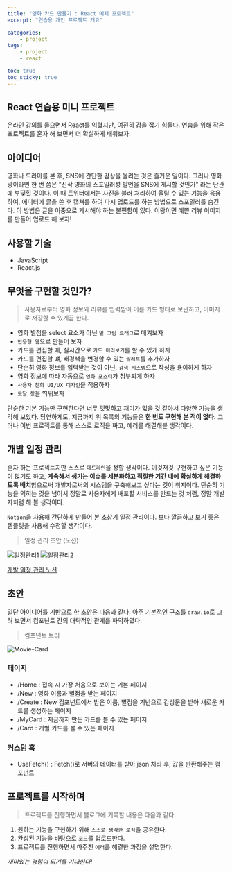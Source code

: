 ```yaml
---
title: "영화 카드 만들기 : React 예제 프로젝트"
excerpt: "연습용 개인 프로젝트 개요"

categories:
    - project
tags:
    - project
    - react

toc: true
toc_sticky: true
---
```


## React 연습용 미니 프로젝트
온라인 강의를 들으면서 React를 익혔지만, 여전히 감을 잡기 힘들다. 연습을 위해 작은 프로젝트를 혼자 해 보면서 더 확실하게 배워보자.

## 아이디어

영화나 드라마를 본 후, SNS에 간단한 감상을 올리는 것은 즐거운 일이다. 그러나 영화광이라면 한 번 쯤은 "신작 영화의 스포일러성 발언을 SNS에 게시할 것인가" 라는 난관에 부딪힐 것이다. 이 때 트위터에서는 사진을 블러 처리하여 올릴 수 있는 기능을 응용하여, 에디터에 글을 쓴 후 캡쳐를 하여 다시 업로드를 하는 방법으로 스포일러를 숨긴다. 이 방법은 글을 이중으로 게시해야 하는 불편함이 있다. 이왕이면 예쁜 리뷰 이미지를 만들어 업로드 해 보자!

## 사용할 기술
- JavaScript
- React.js

## 무엇을 구현할 것인가?

> 사용자로부터 영화 정보와 리뷰를 입력받아 이를 카드 형태로 보관하고, 이미지로 저장할 수 있게끔 한다.

- 영화 별점을 select 요소가 아닌 `별 그림 드래그`로 매겨보자
- `반응형 웹`으로 만들어 보자
- 카드를 편집할 때, 실시간으로 `카드 미리보기`를 할 수 있게 하자
- 카드를 편집할 떄, 배경색을 변경할 수 있는 `팔레트`를 추가하자
- 단순히 영화 정보를 입력받는 것이 아닌, `검색 시스템`으로 작성을 용이하게 하자
- 영화 정보에 따라 자동으로 `영화 포스터`가 첨부되게 하자
- `사용자 친화 UI/UX 디자인`을 적용하자
- `모달 창`을 띄워보자 

단순한 기본 기능만 구현한다면 너무 밋밋하고 재미가 없을 것 같아서 다양한 기능을 생각해 보았다. 당연하게도, 지금까지 위 목록의 기능들은 **한 번도 구현해 본 적이 없다.** 그러나 이번 프로젝트를 통해 스스로 로직을 짜고, 에러를 해결해볼 생각이다.

## 개발 일정 관리

혼자 하는 프로젝트지만 스스로 `데드라인`을 정할 생각이다. 이것저것 구현하고 싶은 기능이 많기도 하고, **계속해서 생기는 이슈를 세분화하고 적절한 기간 내에 확실하게 해결하도록 배치**함으로써 개발자로써의 시스템을 구축해보고 싶다는 것이 취지이다. 단순히 기능을 익히는 것을 넘어서 정말로 사용자에게 배포할 서비스를 만드는 것 처럼, 정말 개발자처럼 해 볼 생각이다.

`Notion`을 사용해 간단하게 만들어 본 초창기 일정 관리이다. 보다 깔끔하고 보기 좋은 템플릿을 사용해 수정할 생각이다.

> 일정 관리 초안 (노션)


![일정관리1](https://user-images.githubusercontent.com/97890886/191786786-4ade7acd-829b-4ed1-b8d2-3f4b722e713f.png)
![일정관리2](https://user-images.githubusercontent.com/97890886/191786795-9b1a88a2-6950-4f97-945b-b37290c9146b.png)



[개발 일정 관리 노션](https://kanghyeyoon.notion.site/31bfa82984a04cb68bf31908ceb60624)

## 초안

일단 아이디어를 기반으로 한 초안은 다음과 같다. 아주 기본적인 구조를 `draw.io`로 그려 보면서 컴포넌트 간의 대략적인 관계를 파악하였다.

> 컴포넌트 트리

![Movie-Card](https://user-images.githubusercontent.com/97890886/191027242-57ca33ba-eb4d-46be-a465-02b6d335119c.png)

### 페이지
- /Home : 접속 시 가장 처음으로 보이는 기본 페이지
- /New : 영화 이름과 별점을 받는 페이지
- /Create : New 컴포넌트에서 받은 이름, 별점을 기반으로 감상문을 받아 새로운 카드를 생성하는 페이지
- /MyCard : 지금까지 만든 카드를 볼 수 있는 페이지
- /Card : 개별 카드를 볼 수 있는 페이지

### 커스텀 훅
- UseFetch() : Fetch()로 서버의 데이터를 받아 json 처리 후, 값을 반환해주는 컴포넌트

## 프로젝트를 시작하며

> 프로젝트를 진행하면서 블로그에 기록할 내용은 다음과 같다.

1. 원하는 기능을 구현하기 위해 `스스로 생각한 로직`을 공유한다.
2. 완성된 기능을 바탕으로 `코드`를 업로드한다.
3. 프로젝트를 진행하면서 마주친 `에러`를 해결한 과정을 설명한다.

*재미있는 경험이 되기를 기대한다!*